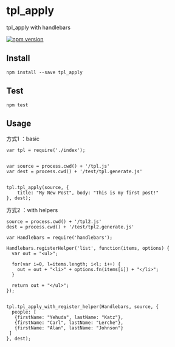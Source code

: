 # tpl_apply

tpl_apply with handlebars

[![npm version](https://badge.fury.io/js/tpl_apply.svg)](http://badge.fury.io/js/tpl_apply)

## Install

	npm install --save tpl_apply
	
## Test

	npm test
	
## Usage

方式1 ：basic

```
var tpl = require('./index');


var source = process.cwd() + '/tpl.js'
var dest = process.cwd() + '/test/tpl.generate.js'


tpl.tpl_apply(source, {
	title: "My New Post", body: "This is my first post!"
}, dest);

```

方式2 ：with helpers

```
source = process.cwd() + '/tpl2.js'
dest = process.cwd() + '/test/tpl2.generate.js'

var Handlebars = require('handlebars');

Handlebars.registerHelper('list', function(items, options) {
  var out = "<ul>";

  for(var i=0, l=items.length; i<l; i++) {
    out = out + "<li>" + options.fn(items[i]) + "</li>";
  }

  return out + "</ul>";
});


tpl.tpl_apply_with_register_helper(Handlebars, source, {
  people: [
   {firstName: "Yehuda", lastName: "Katz"},
   {firstName: "Carl", lastName: "Lerche"},
   {firstName: "Alan", lastName: "Johnson"}
 ]
}, dest);
```